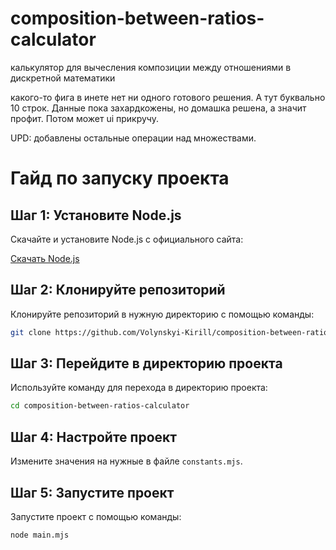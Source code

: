 # composition-between-ratios-calculator

калькулятор для вычесления композиции между отношениями в дискретной математики

какого-то фига в инете нет ни одного готового решения. А тут буквально 10 строк. Данные пока захардкожены, но домашка решена, а значит профит. Потом может ui прикручу.

UPD: добавлены остальные операции над множествами.

# Гайд по запуску проекта

## Шаг 1: Установите Node.js

Скачайте и установите Node.js с официального сайта:

[Скачать Node.js](https://nodejs.org/en)

## Шаг 2: Клонируйте репозиторий

Клонируйте репозиторий в нужную директорию с помощью команды:

```bash
git clone https://github.com/Volynskyi-Kirill/composition-between-ratios-calculator.git
```

## Шаг 3: Перейдите в директорию проекта

Используйте команду для перехода в директорию проекта:

```bash
cd composition-between-ratios-calculator
```

## Шаг 4: Настройте проект

Измените значения на нужные в файле `constants.mjs`.

## Шаг 5: Запустите проект

Запустите проект с помощью команды:

```bash
node main.mjs
```
